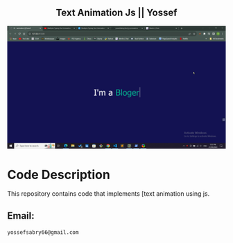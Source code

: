 ﻿<h2 align="center"> Text Animation Js || Yossef  </h2>

![image](/u4sWfXenl0.gif)

# Code Description

This repository contains code that implements [text animation using js. 


## Email:
```
yossefsabry66@gmail.com
```
